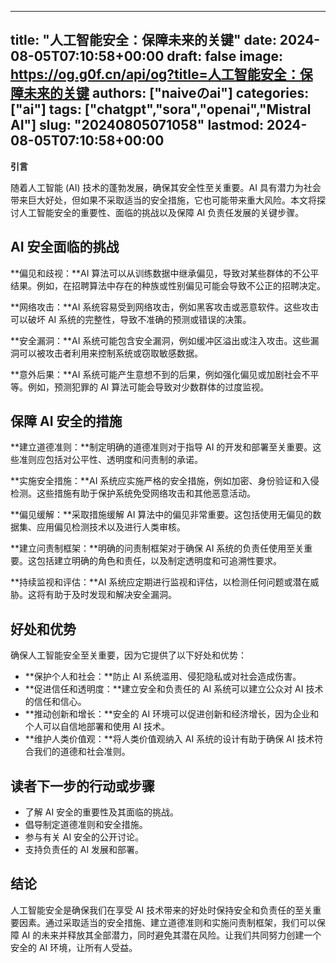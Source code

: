 
---
title: "人工智能安全：保障未来的关键"
date: 2024-08-05T07:10:58+00:00
draft: false
image: https://og.g0f.cn/api/og?title=人工智能安全：保障未来的关键
authors: ["naiveのai"]
categories: ["ai"]
tags: ["chatgpt","sora","openai","Mistral AI"]
slug: "20240805071058"
lastmod: 2024-08-05T07:10:58+00:00
---
**引言**

随着人工智能 (AI) 技术的蓬勃发展，确保其安全性至关重要。AI 具有潜力为社会带来巨大好处，但如果不采取适当的安全措施，它也可能带来重大风险。本文将探讨人工智能安全的重要性、面临的挑战以及保障 AI 负责任发展的关键步骤。

## AI 安全面临的挑战

**偏见和歧视：**AI 算法可以从训练数据中继承偏见，导致对某些群体的不公平结果。例如，在招聘算法中存在的种族或性别偏见可能会导致不公正的招聘决定。

**网络攻击：**AI 系统容易受到网络攻击，例如黑客攻击或恶意软件。这些攻击可以破坏 AI 系统的完整性，导致不准确的预测或错误的决策。

**安全漏洞：**AI 系统可能包含安全漏洞，例如缓冲区溢出或注入攻击。这些漏洞可以被攻击者利用来控制系统或窃取敏感数据。

**意外后果：**AI 系统可能产生意想不到的后果，例如强化偏见或加剧社会不平等。例如，预测犯罪的 AI 算法可能会导致对少数群体的过度监视。

## 保障 AI 安全的措施

**建立道德准则：**制定明确的道德准则对于指导 AI 的开发和部署至关重要。这些准则应包括对公平性、透明度和问责制的承诺。

**实施安全措施：**AI 系统应实施严格的安全措施，例如加密、身份验证和入侵检测。这些措施有助于保护系统免受网络攻击和其他恶意活动。

**偏见缓解：**采取措施缓解 AI 算法中的偏见非常重要。这包括使用无偏见的数据集、应用偏见检测技术以及进行人类审核。

**建立问责制框架：**明确的问责制框架对于确保 AI 系统的负责任使用至关重要。这包括建立明确的角色和责任，以及制定透明度和可追溯性要求。

**持续监视和评估：**AI 系统应定期进行监视和评估，以检测任何问题或潜在威胁。这将有助于及时发现和解决安全漏洞。

## 好处和优势

确保人工智能安全至关重要，因为它提供了以下好处和优势：

* **保护个人和社会：**防止 AI 系统滥用、侵犯隐私或对社会造成伤害。
* **促进信任和透明度：**建立安全和负责任的 AI 系统可以建立公众对 AI 技术的信任和信心。
* **推动创新和增长：**安全的 AI 环境可以促进创新和经济增长，因为企业和个人可以自信地部署和使用 AI 技术。
* **维护人类价值观：**将人类价值观纳入 AI 系统的设计有助于确保 AI 技术符合我们的道德和社会准则。

## 读者下一步的行动或步骤

* 了解 AI 安全的重要性及其面临的挑战。
* 倡导制定道德准则和安全措施。
* 参与有关 AI 安全的公开讨论。
* 支持负责任的 AI 发展和部署。

## 结论

人工智能安全是确保我们在享受 AI 技术带来的好处时保持安全和负责任的至关重要因素。通过采取适当的安全措施、建立道德准则和实施问责制框架，我们可以保障 AI 的未来并释放其全部潜力，同时避免其潜在风险。让我们共同努力创建一个安全的 AI 环境，让所有人受益。